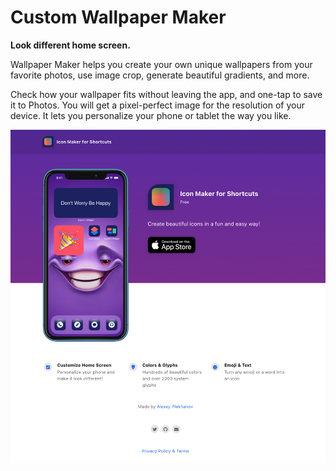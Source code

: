 # Custom Wallpaper Maker
**Look different home screen.**

Wallpaper Maker helps you create your own unique wallpapers from your favorite photos, use image crop, generate beautiful gradients, and more.

Check how your wallpaper fits without leaving the app, and one-tap to save it to Photos. You will get a pixel-perfect image for the resolution of your device. It lets you personalize your phone or tablet the way you like.

![Malevich Icon Maker](/assets/landing.png)

